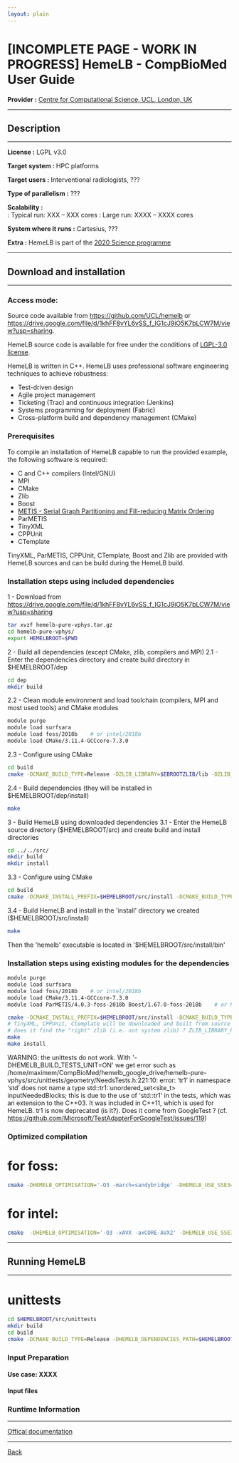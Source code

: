 ```yaml
---
layout: plain
---
```


# [INCOMPLETE PAGE - WORK IN PROGRESS] HemeLB - CompBioMed User Guide

**Provider :** [Centre for Computational Science, UCL, London, UK ](http://ccs.chem.ucl.ac.uk/)

---
## Description
---

**License :** LGPL v3.0

**Target system :**  HPC platforms

**Target users :** Interventional radiologists, ???

**Type of parallelism :** ???

**Scalability :**	
: Typical run: XXX – XXX cores
: Large run: XXXX – XXXX cores

**System where it runs :** Cartesius, ???

**Extra :** HemeLB is part of the [2020 Science programme](http://www.2020science.net/software/hemelb.html)

---
## Download and installation
---

### Access mode:

Source code available from https://github.com/UCL/hemelb or 
https://drive.google.com/file/d/1khFF8vYL6vSS_f_IG1cJ9iO5K7bLCW7M/view?usp=sharing.

HemeLB source code is available for free under the conditions of [LGPL-3.0 license](https://www.gnu.org/licenses/lgpl-3.0.html).

HemeLB is written in C++. HemeLB uses professional software engineering techniques to achieve robustness:
- Test-driven design
- Agile project management
- Ticketing (Trac) and continuous integration (Jenkins)
- Systems programming for deployment (Fabric)
- Cross-platform build and dependency management (CMake)

### Prerequisites

To compile an installation of HemeLB capable to run the provided example, the following software is required:
- C and C++ compilers (Intel/GNU)
- MPI
- CMake
- Zlib
- Boost
- [METIS - Serial Graph Partitioning and Fill-reducing Matrix Ordering](http://glaros.dtc.umn.edu/gkhome/metis/metis/overview) 
- ParMETIS
- TinyXML
- CPPUnit
- CTemplate

TinyXML, ParMETIS, CPPUnit, CTemplate, Boost and Zlib are provided with HemeLB sources and can be build during the HemeLB build.


### Installation steps using included dependencies

1 - Download from https://drive.google.com/file/d/1khFF8vYL6vSS_f_IG1cJ9iO5K7bLCW7M/view?usp=sharing
```bash
tar xvzf hemelb-pure-vphys.tar.gz
cd hemelb-pure-vphys/
export HEMELBROOT=$PWD
```

2 - Build all dependencies (except CMake, zlib, compilers and MPI)
2.1 - Enter the dependencies directory and create build directory in $HEMELBROOT/dep
```bash
cd dep
mkdir build
```

2.2 - Clean module environment and load toolchain (compilers, MPI and most used tools) and CMake modules
```bash
module purge
module load surfsara
module load foss/2018b    # or intel/2018b
module load CMake/3.11.4-GCCcore-7.3.0
```

2.3 - Configure using CMake
```bash
cd build
cmake -DCMAKE_BUILD_TYPE=Release -DZLIB_LIBRARY=$EBROOTZLIB/lib -DZLIB_INCLUDE_DIR=$EBROOTZLIB/include ..
```

2.4 - Build dependencies (they will be installed in $HEMELBROOT/dep/install)
```bash
make
```

3 - Build HemeLB using downloaded dependencies
3.1 - Enter the HemeLB source directory ($HEMELBROOT/src) and create build and install directories
```bash
cd ../../src/
mkdir build
mkdir install
```

3.3 - Configure using CMake
```bash
cd build
cmake -DCMAKE_INSTALL_PREFIX=$HEMELBROOT/src/install -DCMAKE_BUILD_TYPE=Release ..
```

3.4 - Build HemeLB and install in the 'install' directory we created ($HEMELBROOT/src/install)
```bash
make
```
Then the 'hemelb' executable is located in '$HEMELBROOT/src/install/bin'


### Installation steps using existing modules for the dependencies
```bash
module purge
module load surfsara
module load foss/2018b    # or intel/2018b
module load CMake/3.11.4-GCCcore-7.3.0
module load ParMETIS/4.0.3-foss-2018b Boost/1.67.0-foss-2018b    # or ParMETIS/4.0.3-intel-2018b Boost/1.67.0-intel-2018b

cmake -DCMAKE_INSTALL_PREFIX=$HEMELBROOT/src/install -DCMAKE_BUILD_TYPE=Release -DPARMETIS_LIBRARY=$EBROOTPARMETIS/lib/libparmetis.a -DPARMETIS_INCLUDE_DIRS=$EBROOTPARMETIS/include -DMETIS_LIBRARY=$EBROOTPARMETIS/lib/libmetis.a -DMETIS_INCLUDE_DIRS=$EBROOTPARMETIS/include -DBoost_DIR=$EBROOTBOOST/lib -DBoost_INCLUDE_DIR=$EBROOTBOOST/include -DZLIB_LIBRARY=$EBROOTZLIB/lib/libz.a -DZLIB_INCLUDE_DIR=$EBROOTZLIB/include ..
# TinyXML, CPPUnit, Ctemplate will be downloaded and built from source
# does it find the "right" zlib (i.e. not system zlib) ? ZLIB_LIBRARY_RELEASE ZLIB_LIBRARY_DEBUG
make
make install
```

WARNING: the unittests do not work.
       With '-DHEMELB_BUILD_TESTS_UNIT=ON'
        we get error such as 
          /home/maximem/CompBioMed/hemelb_google_drive/hemelb-pure-vphys/src/unittests/geometry/NeedsTests.h:221:10: error: ‘tr1’ in namespace ‘std’ does not name a type
          std::tr1::unordered_set<site_t> inputNeededBlocks;
        this is due to the use of 'std::tr1' in the tests, which was an extension to the C++03. It was included in C++11, which is used for HemeLB. tr1 is now deprecated (is it?). Does it come from GoogleTest ? (cf. https://github.com/Microsoft/TestAdapterForGoogleTest/issues/119)

        

### Optimized compilation
# for foss:
```bash
cmake -DHEMELB_OPTIMISATION='-O3 -march=sandybridge' -DHEMELB_USE_SSE3=OFF -DCMAKE_INSTALL_PREFIX=$HEMELBROOT/src/install -DCMAKE_BUILD_TYPE=Release -DPARMETIS_LIBRARY=$EBROOTPARMETIS/lib/libparmetis.a -DPARMETIS_INCLUDE_DIRS=$EBROOTPARMETIS/include -DMETIS_LIBRARY=$EBROOTPARMETIS/lib/libmetis.a -DMETIS_INCLUDE_DIRS=$EBROOTPARMETIS/include -DBoost_DIR=$EBROOTBOOST/lib -DBoost_INCLUDE_DIR=$EBROOTBOOST/include -DZLIB_LIBRARY=$EBROOTZLIB/lib/libz.a -DZLIB_INCLUDE_DIR=$EBROOTZLIB/include ..
```

# for intel:
```bash
cmake  -DHEMELB_OPTIMISATION='-O3 -xAVX -axCORE-AVX2' -DHEMELB_USE_SSE3=OFF -DCMAKE_INSTALL_PREFIX=$HEMELBROOT/src/install -DCMAKE_BUILD_TYPE=Release -DPARMETIS_LIBRARY=$EBROOTPARMETIS/lib/libparmetis.a -DPARMETIS_INCLUDE_DIRS=$EBROOTPARMETIS/include -DMETIS_LIBRARY=$EBROOTPARMETIS/lib/libmetis.a -DMETIS_INCLUDE_DIRS=$EBROOTPARMETIS/include -DBoost_DIR=$EBROOTBOOST/lib -DBoost_INCLUDE_DIR=$EBROOTBOOST/include -DZLIB_LIBRARY=$EBROOTZLIB/lib/libz.a -DZLIB_INCLUDE_DIR=$EBROOTZLIB/include -DCMAKE_CXX_COMPILER=$EBROOTICC/bin/icpc -DCMAKE_C_COMPILER=$EBROOTICC/bin/icc ..
```

---
## Running HemeLB
---
# unittests
```bash
cd $HEMELBROOT/src/unittests
mkdir build
cd build
cmake -DCMAKE_BUILD_TYPE=Release -DHEMELB_DEPENDENCIES_PATH=$HEMELBROOT/dep/ -DHEMELB_DEPENDENCIES_INSTALL_PATH=$HEMELBROOT/dep/install ..
```




### Input Preparation

#### Use case: XXXX

#### Input files

### Runtime Information


---

[Offical documentation](https://github.com/UCL/hemelb)

---

[Back](../..)

